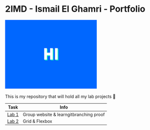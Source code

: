 # 2IMD - Ismail El Ghamri - Portfolio

![hi there](https://github.com/ismailElg1/2imd-frontend-portfolio/blob/main/images/hi_there.gif)

This is my repository that will hold all my lab projects 🤯

Task | Info
------ | ------ 
[Lab 1](https://github.com/ismailElg1/2imd-frontend-portfolio/tree/main/lab1%20-%20git) | Group website & learngitbranching proof
[Lab 2](https://github.com/ismailElg1/2imd-frontend-portfolio/tree/main/lab2%20-%20grid) | Grid & Flexbox 

